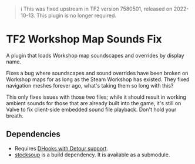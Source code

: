 > ℹ This was fixed upstream in TF2 version 7580501, released on 2022-10-13.  This plugin is no
> longer required.

# TF2 Workshop Map Sounds Fix

A plugin that loads Workshop map soundscapes and overrides by display name.

Fixes a bug where soundscapes and sound overrides have been broken on Workshop maps for as long
as the Steam Workshop has existed.  They fixed navigation meshes forever ago, what's taking them
so long with this?

This only fixes issues with those two files; while it should result in working ambient sounds
for those that are already built into the game, it's still on Valve to fix client-side embedded
sound file playback.  Don't hold your breath.

## Dependencies

* Requires [DHooks with Detour support][dynhooks].
* [stocksoup] is a build dependency.  It is available as a submodule.

[dynhooks]: https://forums.alliedmods.net/showpost.php?p=2588686&postcount=589
[stocksoup]: https://github.com/nosoop/stocksoup
